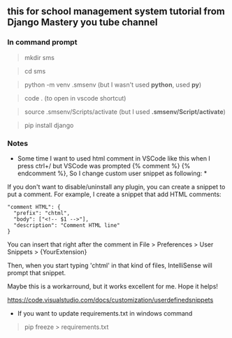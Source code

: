 ## this for school management system tutorial from Django Mastery you tube channel

### In command prompt
> mkdir sms

> cd sms

> python -m venv .smsenv (but I wasn't used **python**, used **py**)

> code . (to open in vscode shortcut)

> source .smsenv/Scripts/activate (but I used **.smsenv/Script/activate**)

> pip install django

### Notes
* Some time I want to used html comment in VSCode like <!-- --> this when I press ctrl+/ but VSCode was prompted {% comment %}  {% endcomment %}, So I change custom user snippet as following: *

If you don't want to disable/uninstall any plugin, you can create a snippet to put a comment. For example, I create a snippet that add HTML comments:

    "comment HTML": {
      "prefix": "chtml",
      "body": ["<!-- $1 -->"],
      "description": "Comment HTML line"
    }
You can insert that right after the comment in File > Preferences > User Snippets > {YourExtension}

Then, when you start typing 'chtml' in that kind of files, IntelliSense will prompt that snippet.

Maybe this is a workarround, but it works excellent for me. Hope it helps!

https://code.visualstudio.com/docs/customization/userdefinedsnippets


* If you want to update requirements.txt in windows command
> pip freeze > requirements.txt